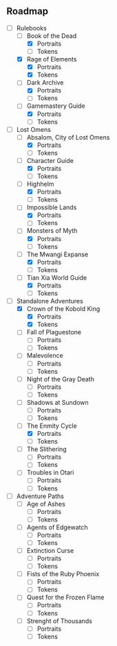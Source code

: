 ## Roadmap

- [ ] Rulebooks
	- [ ] Book of the Dead
		- [X] Portraits
		- [ ] Tokens
	- [X] Rage of Elements
		- [X] Portraits
		- [X] Tokens
	- [ ] Dark Archive
		- [X] Portraits
		- [ ] Tokens
	- [ ] Gamemastery Guide
		- [X] Portraits
		- [ ] Tokens
- [ ] Lost Omens
	- [ ] Absalom, City of Lost Omens
		- [X] Portraits
		- [ ] Tokens
	- [ ] Character Guide
		- [X] Portraits
		- [ ] Tokens
	- [ ] Highhelm
		- [X] Portraits
		- [ ] Tokens
	- [ ] Impossible Lands
		- [X] Portraits
		- [ ] Tokens
	- [ ] Monsters of Myth
		- [X] Portraits
		- [ ] Tokens
	- [ ] The Mwangi Expanse
		- [X] Portraits
		- [ ] Tokens
	- [ ] Tian Xia World Guide
		- [X] Portraits
		- [ ] Tokens
- [ ] Standalone Adventures
	- [X] Crown of the Kobold King
		- [X] Portraits
		- [X] Tokens
	- [ ]  Fall of Plaguestone
		- [ ] Portraits
		- [ ] Tokens
	- [ ] Malevolence
		- [ ] Portraits
		- [ ] Tokens
	- [ ] Night of the Gray Death
		- [ ] Portraits
		- [ ] Tokens
	- [ ] Shadows at Sundown
		- [ ] Portraits
		- [ ] Tokens
	- [ ] The Enmity Cycle
		- [X] Portraits
		- [ ] Tokens
	- [ ] The Slithering
		- [ ] Portraits
		- [ ] Tokens
	- [ ] Troubles in Otari
		- [ ] Portraits
		- [ ] Tokens
- [ ] Adventure Paths
	- [ ] Age of Ashes
		- [ ] Portraits
		- [ ] Tokens
	- [ ] Agents of Edgewatch
		- [ ] Portraits
		- [ ] Tokens
	- [ ] Extinction Curse
		- [ ] Portraits
		- [ ] Tokens
	- [ ] Fists of the Ruby Phoenix
		- [ ] Portraits
		- [ ] Tokens
	- [ ] Quest for the Frozen Flame
		- [ ] Portraits
		- [ ] Tokens
	- [ ] Strenght of Thousands
		- [ ] Portraits
		- [ ] Tokens